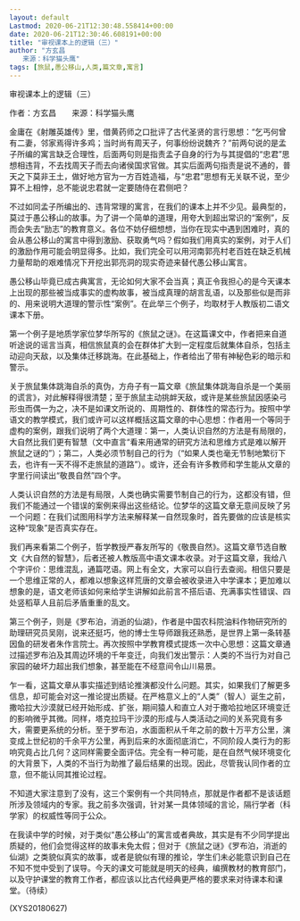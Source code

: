```yaml
---
layout: default
Lastmod: 2020-06-21T12:30:48.558414+00:00
date: 2020-06-21T12:30:46.608191+00:00
title: "审视课本上的逻辑（三）"
author: "方玄昌
　　来源：科学猫头鹰"
tags: [旅鼠,愚公移山,人类,篇文章,寓言]
---
```


审视课本上的逻辑（三）

作者：方玄昌　　来源：科学猫头鹰

金庸在《射雕英雄传》里，借黄药师之口批评了古代圣贤的言行思想：“乞丐何曾有二妻，邻家焉得许多鸡；当时尚有周天子，何事纷纷说魏齐？”前两句说的是孟子所编的寓言缺乏合理性，后面两句则是指责孟子自身的行为与其提倡的“忠君”思想相违背，不去找周天子而去向诸侯国求官做。其实后面两句指责是说不通的，普天之下莫非王土，做好地方官为一方百姓造福，与“忠君”思想有无关联不说，至少算不上相悖，总不能说忠君就一定要随侍在君侧吧？

不过如同孟子所编出的、违背常理的寓言，在我们的课本上并不少见。最典型的，莫过于愚公移山的故事。为了讲一个简单的道理，用夸大到超出常识的“案例”，反而会失去“励志”的教育意义。各位不妨仔细想想，当你在现实中遇到困难时，真的会从愚公移山的寓言中得到激励、获取勇气吗？假如我们用真实的案例，对于人们的激励作用可能会明显得多。比如，我们完全可以用河南郭亮村老百姓在缺乏机械力量帮助的艰难情况下开挖出郭亮洞的现实奇迹来替代愚公移山寓言。

愚公移山毕竟已成古典寓言，无论如何大家不会当真；真正令我担心的是今天课本上出现的那些被当成事实的虚构故事，被当成真理的胡言乱语，以及那些似是而非的、用来说明大道理的警示性“案例”。在此举三个例子，均取材于人教版初二语文课本下册。

第一个例子是地质学家位梦华所写的《旅鼠之谜》。在这篇课文中，作者把来自道听途说的谣言当真，相信旅鼠真的会在群体扩大到一定程度后就集体自杀，包括主动迎向天敌，以及集体迁移跳海。在此基础上，作者给出了带有神秘色彩的暗示和警示。

关于旅鼠集体跳海自杀的真伪，方舟子有一篇文章《旅鼠集体跳海自杀是一个美丽的谎言》，对此解释得很清楚；至于旅鼠主动挑衅天敌，或许是某些旅鼠因感染弓形虫而偶一为之，决不是如课文所说的、周期性的、群体性的常态行为。按照中学语文的教学模式，我们或许可以这样概括这篇文章的中心思想：作者用一个等同于虚构的案例，跟我们说明了两个大道理：第一，人类认识自然的方法是有局限的，大自然比我们更有智慧（文中直言“看来用通常的研究方法和思维方式是难以解开旅鼠之谜的”）；第二，人类必须节制自己的行为（“如果人类也毫无节制地繁衍下去，也许有一天不得不走旅鼠的道路”）。或许，还会有许多教师和学生能从文章的字里行间读出“敬畏自然”四个字。

人类认识自然的方法是有局限，人类也确实需要节制自己的行为，这都没有错，但我们不能通过一个错误的案例来得出这些结论。位梦华的这篇文章无意间反映了另一个问题：在我们试图用科学方法来解释某一自然现象时，首先要做的应该是核实这种“现象”是否真实存在。

我们再来看第二个例子，哲学教授严春友所写的《敬畏自然》。这篇文章节选自散文《大自然的智慧》，后者还被人教版高中语文课本收录。对于这篇文章，我给八个字评价：思维混乱，通篇呓语。网上有全文，大家可以自行去查阅。相信只要是一个思维正常的人，都难以想象这样荒唐的文章会被收录进入中学课本；更加难以想象的是，语文老师该如何来给学生讲解如此前言不搭后语、充满事实性错误、四处竖稻草人且前后矛盾重重的乱文。

第三个例子，则是《罗布泊，消逝的仙湖》，作者是中国农科院油料作物研究所的助理研究员吴刚，说来还挺巧，他的博士生导师跟我还熟悉，是世界上第一条转基因鱼的研发者朱作言院士。再次按照中学教育模式提炼一次中心思想：这篇文章通过描述罗布泊及其周边环境的千年变迁，向我们发出警示：人类的不当行为对自己家园的破坏力超出我们想象，甚至能在不经意间令山川易景。

乍一看，这篇文章从事实描述到结论推演都没什么问题。其实，如果我们了解更多信息，却可能会对这一推论提出质疑。在严格意义上的“人类”（智人）诞生之前，撒哈拉大沙漠就已经开始形成、扩张，期间猿人和直立人对于撒哈拉地区环境变迁的影响微乎其微。同样，塔克拉玛干沙漠的形成与人类活动之间的关系究竟有多大，需要更系统的分析。至于罗布泊，水面面积从千年之前的数十万平方公里，演变成上世纪初的千余平方公里，再到后来的水面彻底消亡，不同阶段人类行为的影响究竟占比几何？这同样需要全面评估。完全有一种可能，是在自然气候环境变化的大背景下，人类的不当行为助推了最后结果的出现。因此，尽管我认同作者的立意，但不能认同其推论过程。

不知道大家注意到了没有，这三个案例有一个共同特点，那就是作者都不是该话题所涉及领域内的专家。我之前多次强调，针对某一具体领域的言论，隔行学者（科学家）的权威性等同于公众。

在我读中学的时候，对于类似“愚公移山”的寓言或者典故，其实是有不少同学提出质疑的，他们会觉得这样的故事未免太假；但对于《旅鼠之谜》《罗布泊，消逝的仙湖》之类貌似真实的故事，或者是貌似有理的推论，学生们未必能意识到自己在不知不觉中受到了误导。今天的课文可能就是明天的经典，编撰教材的教育部门，以及守护课堂的教育工作者，都应该以比古代经典更严格的要求来对待课本和课堂。（待续）

(XYS20180627)

